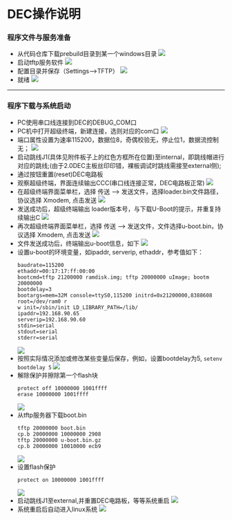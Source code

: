 # DEC操作说明

### 程序文件与服务准备
  - 从代码仓库下载prebuild目录到某一个windows目录
    ![](attachments/Clipboard_2025-06-16-17-13-33.png)
  - 启动tftp服务软件
    ![](attachments/Clipboard_2025-06-16-17-15-03.png)
  - 配置目录并保存（Settings-->TFTP）
    ![](attachments/Clipboard_2025-06-16-17-16-42.png)
  - 就绪
    ![](attachments/Clipboard_2025-06-16-17-18-40.png)

------

### 程序下载与系统启动
  - PC使用串口线连接到DEC的DEBUG_COM口
  - PC机中打开超级终端，新建连接，选则对应的com口
    ![](attachments/Clipboard_2025-06-16-16-22-38.png)
  - 端口属性设置为速率115200，数据位8，奇偶校验无，停止位1，数据流控制无；
    ![](attachments/Clipboard_2025-06-16-16-23-48.png)
  - 启动跳线J1(具体见附件板子上的红色方框所在位置)至internal，即跳线帽进行对应的跳线;(由于2.0DEC主板丝印印错，裸板调试时跳线需接至external侧);
  - 通过按钮重置(reset)DEC电路板
  - 观察超级终端，界面连续输出CCC(串口线连接正常，DEC电路板正常)
    ![](attachments/Clipboard_2025-06-16-16-31-27.png)
  - 在超级终端界面菜单栏，选择 传送 ——> 发送文件，选择loader.bin文件路径，协议选择 Xmodem, 点击发送
    ![](attachments/Clipboard_2025-06-16-16-35-21.png)
  - 发送成功后，超级终端输出 loader版本号，与下载U-Boot的提示，并重复持续输出C
    ![](attachments/Clipboard_2025-06-16-16-37-16.png)
  - 再次超级终端界面菜单栏，选择 传送 ——> 发送文件，文件选择u-boot.bin，协议选择 Xmodem, 点击发送
    ![](attachments/Clipboard_2025-06-16-16-38-37.png)
  - 文件发送成功后，终端输出u-boot信息，如下
    ![](attachments/Clipboard_2025-06-16-16-40-52.png)
  - 设置u-boot的环境变量，如ipaddr, serverip, ethaddr，参考值如下：
    ```
    baudrate=115200
    ethaddr=00:17:17:ff:00:00
    bootcmd=tftp 21200000 ramdisk.img; tftp 20000000 uImage; bootm 20000000
    bootdelay=3
    bootargs=mem=32M console=ttyS0,115200 initrd=0x21200000,8388608 root=/dev/ram0 r
    w init=/sbin/init LD_LIBRARY_PATH=/lib/
    ipaddr=192.168.90.65
    serverip=192.168.90.60
    stdin=serial
    stdout=serial
    stderr=serial
    ```
    ![](attachments/Clipboard_2025-06-16-16-48-07.png)
  - 按照实际情况添加或修改某些变量后保存，例如，设置bootdelay为5, ```setenv bootdelay 5```
    ![](attachments/Clipboard_2025-06-16-16-50-37.png)
  - 解除保护并擦除第一个flash块
    ```
    protect off 10000000 1001ffff
    erase 10000000 1001ffff
    ```
    ![](attachments/Clipboard_2025-06-16-16-57-21.png)
  - 从tftp服务器下载boot.bin
    ```
    tftp 20000000 boot.bin
    cp.b 20000000 10000000 2908
    tftp 20000000 u-boot.bin.gz
    cp.b 20000000 10010000 ecb9
    ```
    ![](attachments/Clipboard_2025-06-16-17-00-59.png)
  - 设置flash保护
    ```
    protect on 10000000 1001ffff
    ```
    ![](attachments/Clipboard_2025-06-16-17-03-06.png)
  - 启动跳线J1至external,并重置DEC电路板，等等系统重启
    ![](attachments/Clipboard_2025-06-16-17-05-43.png)
  - 系统重启后自动进入linux系统
    ![](attachments/Clipboard_2025-06-16-17-07-46.png)

    
    

